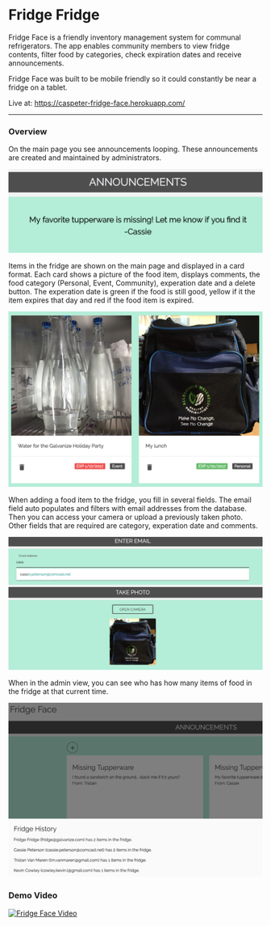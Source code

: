 # Fridge Fridge

 Fridge Face is a friendly inventory management system for communal refrigerators. The app enables community members to view fridge contents, filter food by categories, check expiration dates and receive announcements.

Fridge Face was built to be mobile friendly so it could constantly be near a fridge on a tablet.

Live at: https://caspeter-fridge-face.herokuapp.com/

------

### Overview

On the main page you see announcements looping. These announcements are created and maintained by administrators. 

![announcements](img/announcements.png)



Items in the fridge are shown on the main page and displayed in a card format. Each card shows a picture of the food item, displays comments, the food category (Personal, Event, Community), experation date and a delete button. The experation date is green if the food is still good, yellow if it the item expires that day and red if the food item is expired.

![view the food](img/food-view.png)



When adding a food item to the fridge, you fill in several fields. The email field auto populates and filters with email addresses from the database. Then you can access your camera or upload a previously taken photo. Other fields that are required are category, experation date and comments.

![Add-Food](img/add-food.png)



When in the admin view, you can see who has how many items of food in the fridge at that current time.

![admin view](img/Admin-Overview.png)

### Demo Video

[![Fridge Face Video](https://img.youtube.com/vi/e-4Jj4QtjMY/0.jpg)](https://youtu.be/e-4Jj4QtjMY)

